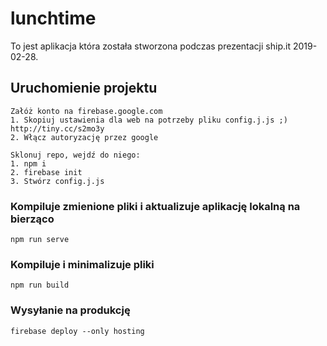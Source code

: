# lunchtime

To jest aplikacja która została stworzona podczas prezentacji ship.it 2019-02-28. 

## Uruchomienie projektu
```
Załóż konto na firebase.google.com
1. Skopiuj ustawienia dla web na potrzeby pliku config.j.js ;) http://tiny.cc/s2mo3y
2. Włącz autoryzację przez google

Sklonuj repo, wejdź do niego:
1. npm i
2. firebase init
3. Stwórz config.j.js
```

### Kompiluje zmienione pliki i aktualizuje aplikację lokalną na bierząco
```
npm run serve
```

### Kompiluje i minimalizuje pliki
```
npm run build
```

### Wysyłanie na produkcję
```
firebase deploy --only hosting
```

